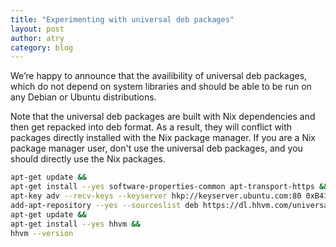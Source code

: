 ```yaml
---
title: "Experimenting with universal deb packages"
layout: post
author: atry
category: blog
---
```



We’re happy to announce that the availibility of universal deb packages, which do not depend on system libraries and should be able to be run on any Debian or Ubuntu distributions.

Note that the universal deb packages are built with Nix dependencies and then get repacked into deb format. As a result, they will conflict with packages directly installed with the Nix package manager. If you are a Nix package manager user, don't use the universal deb packages, and you should directly use the Nix packages.


``` bash
apt-get update &&
apt-get install --yes software-properties-common apt-transport-https &&
apt-key adv --recv-keys --keyserver hkp://keyserver.ubuntu.com:80 0xB4112585D386EB94 &&
add-apt-repository --yes --sourceslist deb https://dl.hhvm.com/universal nightly main &&
apt-get update &&
apt-get install --yes hhvm &&
hhvm --version
```
